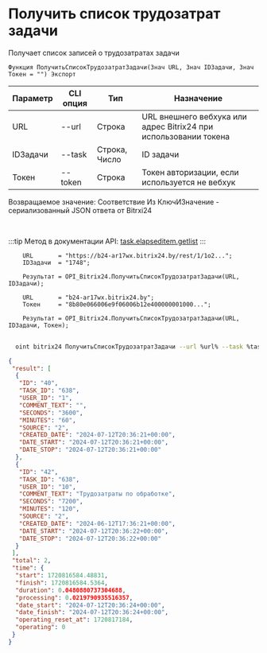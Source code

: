 ﻿---
sidebar_position: 3
---

# Получить список трудозатрат задачи
 Получает список записей о трудозатратах задачи



`Функция ПолучитьСписокТрудозатратЗадачи(Знач URL, Знач IDЗадачи, Знач Токен = "") Экспорт`

  | Параметр | CLI опция | Тип | Назначение |
  |-|-|-|-|
  | URL | --url | Строка | URL внешнего вебхука или адрес Bitrix24 при использовании токена |
  | IDЗадачи | --task | Строка, Число | ID задачи |
  | Токен | --token | Строка | Токен авторизации, если используется не вебхук |

  
  Возвращаемое значение:   Соответствие Из КлючИЗначение - сериализованный JSON ответа от Bitrxi24

<br/>

:::tip
Метод в документации API: [task.elapseditem.getlist](https://dev.1c-bitrix.ru/rest_help/tasks/task/elapseditem/getlist.php)
:::
<br/>


```bsl title="Пример кода"
    URL       = "https://b24-ar17wx.bitrix24.by/rest/1/1o2...";
    IDЗадачи  = "1748";

    Результат = OPI_Bitrix24.ПолучитьСписокТрудозатратЗадачи(URL, IDЗадачи);

    URL       = "b24-ar17wx.bitrix24.by";
    Токен     = "8b80e066006e9f06006b12e400000001000...";

    Результат = OPI_Bitrix24.ПолучитьСписокТрудозатратЗадачи(URL, IDЗадачи, Токен);
```



```sh title="Пример команды CLI"
    
  oint bitrix24 ПолучитьСписокТрудозатратЗадачи --url %url% --task %task% --token %token%

```

```json title="Результат"
{
 "result": [
  {
   "ID": "40",
   "TASK_ID": "638",
   "USER_ID": "1",
   "COMMENT_TEXT": "",
   "SECONDS": "3600",
   "MINUTES": "60",
   "SOURCE": "2",
   "CREATED_DATE": "2024-07-12T20:36:21+00:00",
   "DATE_START": "2024-07-12T20:36:21+00:00",
   "DATE_STOP": "2024-07-12T20:36:21+00:00"
  },
  {
   "ID": "42",
   "TASK_ID": "638",
   "USER_ID": "10",
   "COMMENT_TEXT": "Трудозатраты по обработке",
   "SECONDS": "7200",
   "MINUTES": "120",
   "SOURCE": "2",
   "CREATED_DATE": "2024-06-12T17:36:21+00:00",
   "DATE_START": "2024-07-12T20:36:22+00:00",
   "DATE_STOP": "2024-07-12T20:36:22+00:00"
  }
 ],
 "total": 2,
 "time": {
  "start": 1720816584.48831,
  "finish": 1720816584.5364,
  "duration": 0.0480880737304688,
  "processing": 0.0219790935516357,
  "date_start": "2024-07-12T20:36:24+00:00",
  "date_finish": "2024-07-12T20:36:24+00:00",
  "operating_reset_at": 1720817184,
  "operating": 0
 }
}
```

